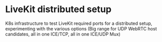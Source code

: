 # LiveKit distributed setup

K8s infrastructure to test LiveKit required ports for a distributed setup, experimenting with the various options (Big range for UDP WebRTC host candidates, all in one ICE/TCP, all in one ICE/UDP Mux)
